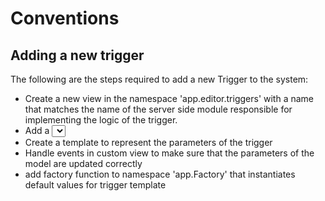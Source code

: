 # Conventions

## Adding a new trigger

The following are the steps required to add a new Trigger to the system:

- Create a new view in the namespace 'app.editor.triggers' with a name that matches the name of the server side module responsible for implementing the logic of the trigger.
- Add a <select> options to the 'trigger-type-template' so that the new trigger becomes selectable
- Create a template to represent the parameters of the trigger
- Handle events in custom view to make sure that the parameters of the model are updated correctly
- add factory function to namespace 'app.Factory' that instantiates default values for trigger template 
